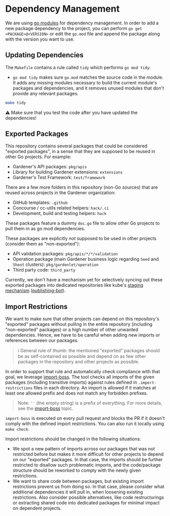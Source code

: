 # Dependency Management

We are using [go modules](https://github.com/golang/go/wiki/Modules) for dependency management.
In order to add a new package dependency to the project, you can perform `go get <PACKAGE>@<VERSION>` or edit the `go.mod` file and append the package along with the version you want to use.

## Updating Dependencies

The `Makefile` contains a rule called `tidy` which performs `go mod tidy`:

- `go mod tidy` makes sure `go.mod` matches the source code in the module. It adds any missing modules necessary to build the current module's packages and dependencies, and it removes unused modules that don't provide any relevant packages.

```bash
make tidy
```

:warning: Make sure that you test the code after you have updated the dependencies!

## Exported Packages

This repository contains several packages that could be considered "exported packages", in a sense that they are supposed to be reused in other Go projects.
For example:

- Gardener's API packages: `pkg/apis`
- Library for building Gardener extensions: `extensions`
- Gardener's Test Framework: `test/framework`

There are a few more folders in this repository (non-Go sources) that are reused across projects in the Gardener organization:

- GitHub templates: `.github`
- Concourse / cc-utils related helpers: `hack/.ci`
- Development, build and testing helpers: `hack`

These packages feature a dummy `doc.go` file to allow other Go projects to pull them in as go mod dependencies.

These packages are explicitly *not* supposed to be used in other projects (consider them as "non-exported"):

- API validation packages: `pkg/apis/*/*/validation`
- Operation package (main Gardener business logic regarding `Seed` and `Shoot` clusters): `pkg/gardenlet/operation`
- Third party code: `third_party`

Currently, we don't have a mechanism yet for selectively syncing out these exported packages into dedicated repositories like kube's [staging mechanism](https://github.com/kubernetes/kubernetes/tree/master/staging) ([publishing-bot](https://github.com/kubernetes/publishing-bot)).

## Import Restrictions

We want to make sure that other projects can depend on this repository's "exported" packages without pulling in the entire repository (including "non-exported" packages) or a high number of other unwanted dependencies.
Hence, we have to be careful when adding new imports or references between our packages.

> ℹ️ General rule of thumb: the mentioned "exported" packages should be as self-contained as possible and depend on as few other packages in the repository and other projects as possible.

In order to support that rule and automatically check compliance with that goal, we leverage [import-boss](https://github.com/kubernetes/kubernetes/blob/master/cmd/import-boss).
The tool checks all imports of the given packages (including transitive imports) against rules defined in `.import-restrictions` files in each directory.
An import is allowed if it matches at least one allowed prefix and does not match any forbidden prefixes.

> Note: `''` (the empty string) is a prefix of everything.
For more details, see the [import-boss](https://github.com/kubernetes/kubernetes/blob/master/cmd/import-boss/README.md) topic.

`import-boss` is executed on every pull request and blocks the PR if it doesn't comply with the defined import restrictions.
You can also run it locally using `make check`.

Import restrictions should be changed in the following situations:

- We spot a new pattern of imports across our packages that was not restricted before but makes it more difficult for other projects to depend on our "exported" packages.
  In that case, the imports should be further restricted to disallow such problematic imports, and the code/package structure should be reworked to comply with the newly given restrictions.
- We want to share code between packages, but existing import restrictions prevent us from doing so.
  In that case, please consider what additional dependencies it will pull in, when loosening existing restrictions.
  Also consider possible alternatives, like code restructurings or extracting shared code into dedicated packages for minimal impact on dependent projects.

